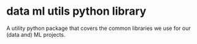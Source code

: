 # data ml utils python library

A utility python package that covers the common libraries we use for our (data and) ML projects.
